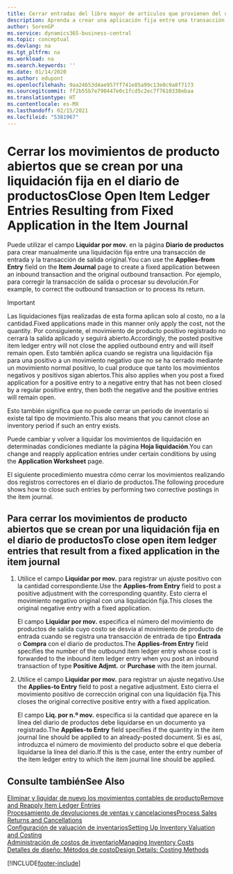 ```yaml
---
title: Cerrar entradas del libro mayor de artículos que provienen del uso de una aplicación fija
description: Aprenda a crear una aplicación fija entre una transacción de entrada y la transacción de salida original en el diario de productos.
author: SorenGP
ms.service: dynamics365-business-central
ms.topic: conceptual
ms.devlang: na
ms.tgt_pltfrm: na
ms.workload: na
ms.search.keywords: ''
ms.date: 01/14/2020
ms.author: edupont
ms.openlocfilehash: 9aa24653d4ae957ff741e85a99c13e0c9a8f7173
ms.sourcegitcommit: ff2b55b7e790447e0c1fcd5c2ec7f7610338ebaa
ms.translationtype: HT
ms.contentlocale: es-MX
ms.lasthandoff: 02/15/2021
ms.locfileid: "5381967"
---
```

# <a name="close-open-item-ledger-entries-resulting-from-fixed-application-in-the-item-journal"></a><span data-ttu-id="2385f-103">Cerrar los movimientos de producto abiertos que se crean por una liquidación fija en el diario de productos</span><span class="sxs-lookup"><span data-stu-id="2385f-103">Close Open Item Ledger Entries Resulting from Fixed Application in the Item Journal</span></span>

<span data-ttu-id="2385f-104">Puede utilizar el campo **Liquidar por mov.** en la página **Diario de productos** para crear manualmente una liquidación fija entre una transacción de entrada y la transacción de salida original.</span><span class="sxs-lookup"><span data-stu-id="2385f-104">You can use the **Applies-from Entry** field on the **Item Journal** page to create a fixed application between an inbound transaction and the original outbound transaction.</span></span> <span data-ttu-id="2385f-105">Por ejemplo, para corregir la transacción de salida o procesar su devolución.</span><span class="sxs-lookup"><span data-stu-id="2385f-105">For example, to correct the outbound transaction or to process its return.</span></span>  

> [!IMPORTANT]  
> <span data-ttu-id="2385f-106">Las liquidaciones fijas realizadas de esta forma aplican solo al costo, no a la cantidad.</span><span class="sxs-lookup"><span data-stu-id="2385f-106">Fixed applications made in this manner only apply the cost, not the quantity.</span></span> <span data-ttu-id="2385f-107">Por consiguiente, el movimiento de producto positivo registrado no cerrará la salida aplicado y seguirá abierto.</span><span class="sxs-lookup"><span data-stu-id="2385f-107">Accordingly, the posted positive item ledger entry will not close the applied outbound entry and will itself remain open.</span></span> <span data-ttu-id="2385f-108">Esto también aplica cuando se registra una liquidación fija para una positivo a un movimiento negativo que no se ha cerrado mediante un movimiento normal positivo, lo cual produce que tanto los movimientos negativos y positivos sigan abiertos.</span><span class="sxs-lookup"><span data-stu-id="2385f-108">This also applies when you post a fixed application for a positive entry to a negative entry that has not been closed by a regular positive entry, then both the negative and the positive entries will remain open.</span></span>  
>
> <span data-ttu-id="2385f-109">Esto también significa que no puede cerrar un periodo de inventario si existe tal tipo de movimiento.</span><span class="sxs-lookup"><span data-stu-id="2385f-109">This also means that you cannot close an inventory period if such an entry exists.</span></span>  

<span data-ttu-id="2385f-110">Puede cambiar y volver a liquidar los movimientos de liquidación en determinadas condiciones mediante la página **Hoja liquidación**.</span><span class="sxs-lookup"><span data-stu-id="2385f-110">You can change and reapply application entries under certain conditions by using the **Application Worksheet** page.</span></span>  

<span data-ttu-id="2385f-111">El siguiente procedimiento muestra cómo cerrar los movimientos realizando dos registros correctores en el diario de productos.</span><span class="sxs-lookup"><span data-stu-id="2385f-111">The following procedure shows how to close such entries by performing two corrective postings in the item journal.</span></span>  

## <a name="to-close-open-item-ledger-entries-that-result-from-a-fixed-application-in-the-item-journal"></a><span data-ttu-id="2385f-112">Para cerrar los movimientos de producto abiertos que se crean por una liquidación fija en el diario de productos</span><span class="sxs-lookup"><span data-stu-id="2385f-112">To close open item ledger entries that result from a fixed application in the item journal</span></span>  

1. <span data-ttu-id="2385f-113">Utilice el campo **Liquidar por mov.** para registrar un ajuste positivo con la cantidad correspondiente.</span><span class="sxs-lookup"><span data-stu-id="2385f-113">Use the **Applies-from Entry** field to post a positive adjustment with the corresponding quantity.</span></span> <span data-ttu-id="2385f-114">Esto cierra el movimiento negativo original con una liquidación fija.</span><span class="sxs-lookup"><span data-stu-id="2385f-114">This closes the original negative entry with a fixed application.</span></span>  

    <span data-ttu-id="2385f-115">El campo **Liquidar por mov.** especifica el número del movimiento de productos de salida cuyo costo se desvía al movimiento de producto de entrada cuando se registra una transacción de entrada de tipo **Entrada** o **Compra** con el diario de productos.</span><span class="sxs-lookup"><span data-stu-id="2385f-115">The **Applies-from Entry** field specifies the number of the outbound item ledger entry whose cost is forwarded to the inbound item ledger entry when you post an inbound transaction of type **Positive Adjmt.** or **Purchase** with the item journal.</span></span>  
2. <span data-ttu-id="2385f-116">Utilice el campo **Liquidar por mov.** para registrar un ajuste negativo.</span><span class="sxs-lookup"><span data-stu-id="2385f-116">Use the **Applies-to Entry** field to post a negative adjustment.</span></span> <span data-ttu-id="2385f-117">Esto cierra el movimiento positivo de corrección original con una liquidación fija.</span><span class="sxs-lookup"><span data-stu-id="2385f-117">This closes the original corrective positive entry with a fixed application.</span></span>  

    <span data-ttu-id="2385f-118">El campo **Liq. por n.º mov.** especifica si la cantidad que aparece en la línea del diario de productos debe liquidarse en un documento ya registrado.</span><span class="sxs-lookup"><span data-stu-id="2385f-118">The **Applies-to Entry** field specifies if the quantity in the item journal line should be applied to an already-posted document.</span></span> <span data-ttu-id="2385f-119">Si es así, introduzca el número de movimiento del producto sobre el que debería liquidarse la línea del diario.</span><span class="sxs-lookup"><span data-stu-id="2385f-119">If this is the case, enter the entry number of the item ledger entry to which the item journal line should be applied.</span></span>

## <a name="see-also"></a><span data-ttu-id="2385f-120">Consulte también</span><span class="sxs-lookup"><span data-stu-id="2385f-120">See Also</span></span>

[<span data-ttu-id="2385f-121">Eliminar y liquidar de nuevo los movimientos contables de producto</span><span class="sxs-lookup"><span data-stu-id="2385f-121">Remove and Reapply Item Ledger Entries</span></span>](finance-how-to-remove-and-reapply-item-entries.md)  
[<span data-ttu-id="2385f-122">Procesamiento de devoluciones de ventas y cancelaciones</span><span class="sxs-lookup"><span data-stu-id="2385f-122">Process Sales Returns and Cancellations</span></span>](sales-how-process-sales-returns-cancellations.md)  
[<span data-ttu-id="2385f-123">Configuración de valuación de inventarios</span><span class="sxs-lookup"><span data-stu-id="2385f-123">Setting Up Inventory Valuation and Costing</span></span>](finance-set-up-inventory-valuation-and-costing.md)  
[<span data-ttu-id="2385f-124">Administración de costos de inventario</span><span class="sxs-lookup"><span data-stu-id="2385f-124">Managing Inventory Costs</span></span>](finance-manage-inventory-costs.md)  
[<span data-ttu-id="2385f-125">Detalles de diseño: Métodos de costo</span><span class="sxs-lookup"><span data-stu-id="2385f-125">Design Details: Costing Methods</span></span>](design-details-costing-methods.md)


[!INCLUDE[footer-include](includes/footer-banner.md)]